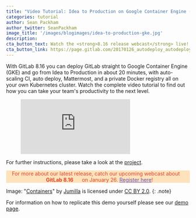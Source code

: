 ```yaml
---
title: "Video Tutorial: Idea to Production on Google Container Engine (GKE)"
categories: tutorial
author: Sean Packham
author_twitter: SeanPackham
image_title: '/images/blogimages/idea-to-production-gke.jpg'
description:
cta_button_text: Watch the <strong>8.16 release webcast</strong> live!
cta_button_link: https://page.gitlab.com/20170126_autodeploy_autodeploywebterminal.html
---
```


With GitLab 8.16 you can deploy GitLab straight to Google Container Engine (GKE) and go from Idea to Production in about 20 minutes, with auto-scaling CI, auto deploy, Mattermost, and a private Docker registry all on your own Kubernetes cluster. Watch the complete video tutorial to find out how you can take your team's productivity to the next level.

<!--more-->

<figure class="video_container">
  <iframe src="https://www.youtube.com/embed/3A8mdJl_icM" frameborder="0" allowfullscreen="true"> </iframe>
</figure>

For further instructions, please take a look at the [project](https://gitlab.com/gitlab-org/kubernetes-gitlab-demo).

<p class="alert alert-orange" style="background-color: rgba(252,163,38,.3); border-color: rgba(252,163,38,.3); color: rgb(226,67,41) !important; text-align: center;">For more about our latest release, catch our upcoming webcast about &nbsp;&nbsp;<i class="fa fa-gitlab" style="color:rgb(107,79,187); font-size:.85em" aria-hidden="true"></i> &nbsp;&nbsp;<strong>GitLab 8.16</strong> &nbsp;&nbsp;<i class="fa fa-gitlab" style="color:rgb(107,79,187); font-size:.85em" aria-hidden="true"></i>
&nbsp;&nbsp;on January 26. <a style="color: rgb(107,79,187);" href="https://page.gitlab.com/20170126_autodeploy_autodeploywebterminal.html">Register here</a>!</p>

Image: "[Containers](https://www.flickr.com/photos/jumilla/14403331148/in/photolist-nWLQxE-an9FYm-6eVnJP-iYjsv-iEoK39-iYjss-82XJH-9at6Z7-iYjsr-bW3NeL-9gYg6a-njSrwT-eDjxt-6AMx91-o4RkR-6rJaN3-e7BQt-66fJRR-28rg3L-GjMFdK-8LXD1-fs2WCj-4LGK2-a3NYdi-2UrVHv-2UrYz4-2Us2tK-Eeqeo-o9rBXe-hD9cR2-nS6Sax-rF6SGG-dcGZAo-3EK4k-aoHuTF-2AzAVJ-boaQy8-u8Bei-diPqb8-f3ZCWg-61fNWq-QWgZH-fJYrjR-axYxm-shkJMv-85HX8j-fKfUKQ-5aGWYj-piD2pu-7YmaKY)" by [Jumilla](https://www.flickr.com/photos/jumilla/) is licensed under [CC BY 2.0](https://creativecommons.org/licenses/by/2.0/).
{: .note}

<p> For information on how to replicate this demo yourself please see our <a href="https://about.gitlab.com/handbook/sales/demo/">demo page</a>.</p>
